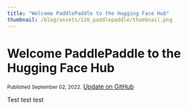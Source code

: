 ```yaml
---
title: "Welcome PaddlePaddle to the Hugging Face Hub" 
thumbnail: /blog/assets/126_paddlepaddle/thumbnail.png
---
```


# Welcome PaddlePaddle to the Hugging Face Hub

<div class="blog-metadata">
    <small>Published September 02, 2022.</small>
    <a target="_blank" class="btn no-underline text-sm mb-5 font-sans" href="https://github.com/huggingface/blog/blob/main/paddlepaddle.md">
        Update on GitHub
    </a>
</div>

Test test test

